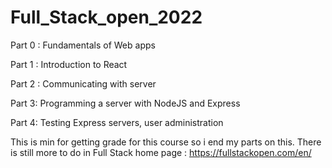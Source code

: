 # Full_Stack_open_2022

Part 0 : Fundamentals of Web apps

Part 1 : Introduction to React

Part 2 : Communicating with server

Part 3: Programming a server with NodeJS and Express

Part 4: Testing Express servers, user administration

This is min for getting grade for this course so i end my parts on this.
There is still more to do in Full Stack home page : https://fullstackopen.com/en/
